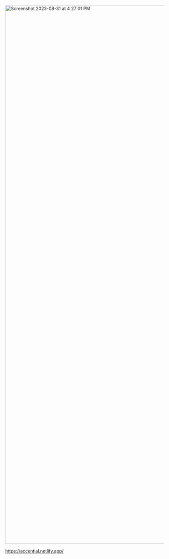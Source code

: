 
<img width="1710" alt="Screenshot 2023-08-31 at 4 27 01 PM" src="https://github.com/serranoio/frontend/assets/75829857/4c2cfd20-63a1-45c5-a904-950e1a4ea409">


https://accential.netlify.app/